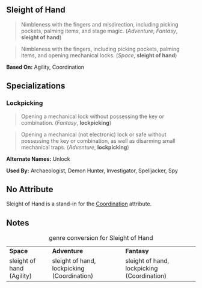 Sleight of Hand
---------------

> Nimbleness with the fingers and misdirection, including picking pockets, palming items, and stage magic. (_Adventure_, _Fantasy_, __sleight of hand__)

> Nimbleness with the fingers, including picking pockets, palming items, and opening mechanical locks. (_Space_, __sleight of hand__)

__Based On:__ <span title='Space'>Agility</span>, <span title='Adventure & Fantasy'>Coordination</span>

Specializations
---------------

### Lockpicking

> Opening a mechanical lock without possessing the key or combination. (_Fantasy_, __lockpicking__)

> Opening a mechanical (not electronic) lock or safe without possessing the key or combination, as well as disarming small mechanical traps. (_Adventure_, __lockpicking__)

__Alternate Names:__ Unlock

__Used By:__ Archaeologist, Demon Hunter, Investigator, Spelljacker, Spy

No Attribute
------------

Sleight of Hand is a stand-in for the [Coordination](Coordination.md) attribute.

Notes
-----

<table>
<caption>genre conversion for Sleight of Hand</caption>
<tr><td><strong>Space</strong></td><td><strong>Adventure</strong></td><td><strong>Fantasy</strong></td></tr>
<tr>
<td>sleight of hand (Agility)</td><td>sleight of hand, lockpicking (Coordination)</td><td>sleight of hand, lockpicking (Coordination)</td>
</tr>
</table>
